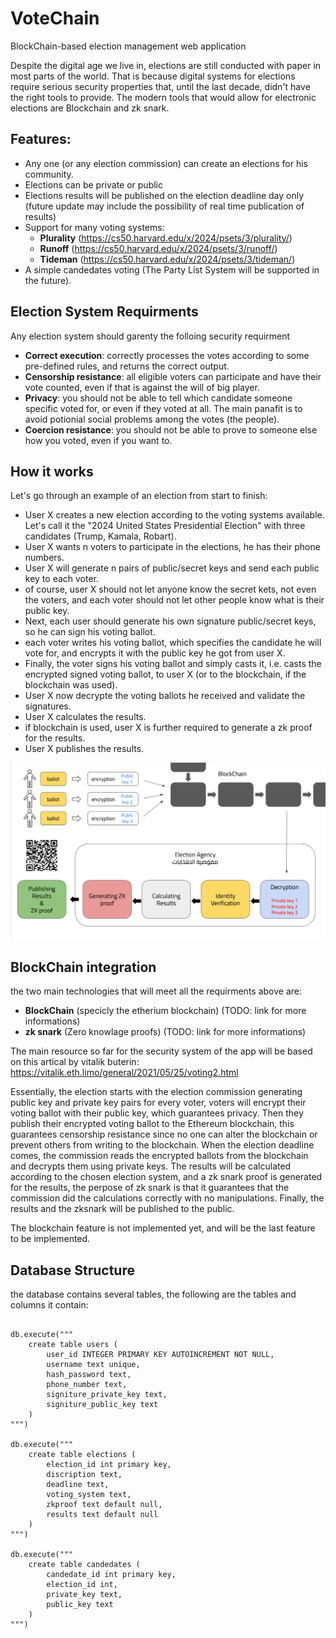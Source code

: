 # VoteChain
BlockChain-based election management web application

Despite the digital age we live in, elections are still conducted with paper in most parts of the world. That is because digital systems for elections require serious security properties that, until the last decade, didn't have the right tools to provide. The modern tools that would allow for electronic elections are Blockchain and zk snark.

## Features:
* Any one (or any election commission) can create an elections for his community.
* Elections can be private or public 
* Elections results will be published on the election deadline day only (future update may include the possibility of real time publication of results)
* Support for many voting systems:
    * **Plurality** (https://cs50.harvard.edu/x/2024/psets/3/plurality/)
    * **Runoff** (https://cs50.harvard.edu/x/2024/psets/3/runoff/)
    * **Tideman** (https://cs50.harvard.edu/x/2024/psets/3/tideman/)
* A simple candedates voting (The Party List System will be supported in the future).   

## Election System Requirments
Any election system should garenty the folloing security requirment
*  **Correct execution**: correctly processes the votes according to some pre-defined rules, and returns the correct output.
* **Censorship resistance**: all eligible voters can participate and have their vote counted, even if that is against the will of big player. 
* **Privacy**: you should not be able to tell which candidate someone specific voted for, or even if they voted at all. The main panafit is to avoid potionial social problems among the votes (the people).
* **Coercion resistance**: you should not be able to prove to someone else how you voted, even if you want to. 

## How it works

Let's go through an example of an election from start to finish:

* User X creates a new election according to the voting systems available. Let's call it the "2024 United States Presidential Election" with three candidates (Trump, Kamala, Robart).
* User X wants n voters to participate in the elections, he has their phone numbers.
* User X will generate n pairs of public/secret keys and send each public key to each voter.
* of course, user X should not let anyone know the secret kets, not even the voters, and each voter should not let other people know what is their public key.
* Next, each user should generate his own signature public/secret keys, so he can sign his voting ballot.
* each voter writes his voting ballot, which specifies the candidate he will vote for, and encrypts it with the public key he got from user X.
* Finally, the voter signs his voting ballot and simply casts it, i.e. casts the encrypted signed voting ballot, to user X (or to the blockchain, if the blockchain was used).
* User X now decrypte the voting ballots he received and validate the signatures.
* User X calculates the results.
* if blockchain is used, user X is further required to generate a zk proof for the results.
* User X publishes the results.

![image](static/images/how%20it%20works%20digram.png)

## BlockChain integration
the two main technologies that will meet all the requirments above are:
* **BlockChain** (specicly the etherium blockchain) (TODO: link for more informations)
* **zk snark** (Zero knowlage proofs) (TODO: link for more informations)

The main resource so far for the security system of the app will be based on this artical by vitalik buterin: https://vitalik.eth.limo/general/2021/05/25/voting2.html

Essentially, the election starts with the election commission generating public key and private key pairs for every voter, voters will encrypt their voting ballot with their public key, which guarantees privacy. Then they publish their encrypted voting ballot to the Ethereum blockchain, this guarantees censorship resistance since no one can alter the blockchain or prevent others from writing to the blockchain. When the election deadline comes, the commission reads the encrypted ballots from the blockchain and decrypts them using private keys. The results will be calculated according to the chosen election system, and a zk snark proof is generated for the results, the perpose of zk snark is that it guarantees that the commission did the calculations correctly with no manipulations. Finally, the results and the zksnark will be published to the public.

The blockchain feature is not implemented yet, and will be the last feature to be implemented. 

## Database Structure

the database contains several tables, the following are the tables and columns it contain:

```

db.execute("""
    create table users (
        user_id INTEGER PRIMARY KEY AUTOINCREMENT NOT NULL,
        username text unique,
        hash_password text,
        phone_number text,
        signiture_private_key text,
        signiture_public_key text 
    )
""")

db.execute("""
    create table elections (
        election_id int primary key,
        discription text,
        deadline text,
        voting_system text,
        zkproof text default null,
        results text default null
    )
""")

db.execute("""
    create table candedates (
        candedate_id int primary key,
        election_id int,
        private_key text,
        public_key text 
    )
""")
```